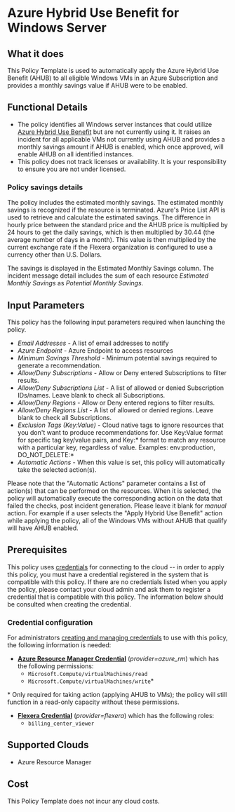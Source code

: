 # Azure Hybrid Use Benefit for Windows Server

## What it does

This Policy Template is used to automatically apply the Azure Hybrid Use Benefit (AHUB) to all eligible Windows VMs in an Azure Subscription and provides a monthly savings value if AHUB were to be enabled.

## Functional Details

- The policy identifies all Windows server instances that could utilize [Azure Hybrid Use Benefit](https://azure.microsoft.com/en-us/pricing/hybrid-benefit/) but are not currently using it. It raises an incident for all applicable VMs not currently using AHUB and provides a monthly savings amount if AHUB is enabled, which once approved, will enable AHUB on all identified instances.
- This policy does not track licenses or availability. It is your responsibility to ensure you are not under licensed.

### Policy savings details

The policy includes the estimated monthly savings. The estimated monthly savings is recognized if the resource is terminated. Azure's Price List API is used to retrieve and calculate the estimated savings. The difference in hourly price between the standard price and the AHUB price is multiplied by 24 hours to get the daily savings, which is then multiplied by 30.44 (the average number of days in a month). This value is then multiplied by the current exchange rate if the Flexera organization is configured to use a currency other than U.S. Dollars.

The savings is displayed in the Estimated Monthly Savings column. The incident message detail includes the sum of each resource *Estimated Monthly Savings* as *Potential Monthly Savings*.

## Input Parameters

This policy has the following input parameters required when launching the policy.

- *Email Addresses* - A list of email addresses to notify
- *Azure Endpoint* - Azure Endpoint to access resources
- *Minimum Savings Threshold* - Minimum potential savings required to generate a recommendation.
- *Allow/Deny Subscriptions* - Allow or Deny entered Subscriptions to filter results.
- *Allow/Deny Subscriptions List* - A list of allowed or denied Subscription IDs/names. Leave blank to check all Subscriptions.
- *Allow/Deny Regions* - Allow or Deny entered regions to filter results.
- *Allow/Deny Regions List* - A list of allowed or denied regions. Leave blank to check all Subscriptions.
- *Exclusion Tags (Key:Value)* - Cloud native tags to ignore resources that you don't want to produce recommendations for. Use Key:Value format for specific tag key/value pairs, and Key:\* format to match any resource with a particular key, regardless of value. Examples: env:production, DO_NOT_DELETE:\*
- *Automatic Actions* - When this value is set, this policy will automatically take the selected action(s).

Please note that the "Automatic Actions" parameter contains a list of action(s) that can be performed on the resources. When it is selected, the policy will automatically execute the corresponding action on the data that failed the checks, post incident generation. Please leave it blank for *manual* action.
For example if a user selects the "Apply Hybrid Use Benefit" action while applying the policy, all of the Windows VMs without AHUB that qualify will have AHUB enabled.

## Prerequisites

This policy uses [credentials](https://docs.flexera.com/flexera/EN/Automation/ManagingCredentialsExternal.htm) for connecting to the cloud -- in order to apply this policy, you must have a credential registered in the system that is compatible with this policy. If there are no credentials listed when you apply the policy, please contact your cloud admin and ask them to register a credential that is compatible with this policy. The information below should be consulted when creating the credential.

### Credential configuration

For administrators [creating and managing credentials](https://docs.flexera.com/flexera/EN/Automation/ManagingCredentialsExternal.htm) to use with this policy, the following information is needed:

- [**Azure Resource Manager Credential**](https://docs.flexera.com/flexera/EN/Automation/ProviderCredentials.htm#automationadmin_109256743_1124668) (*provider=azure_rm*) which has the following permissions:
  - `Microsoft.Compute/virtualMachines/read`
  - `Microsoft.Compute/virtualMachines/write`*

\* Only required for taking action (applying AHUB to VMs); the policy will still function in a read-only capacity without these permissions.

- [**Flexera Credential**](https://docs.flexera.com/flexera/EN/Automation/ProviderCredentials.htm) (*provider=flexera*) which has the following roles:
  - `billing_center_viewer`

## Supported Clouds

- Azure Resource Manager

## Cost

This Policy Template does not incur any cloud costs.
